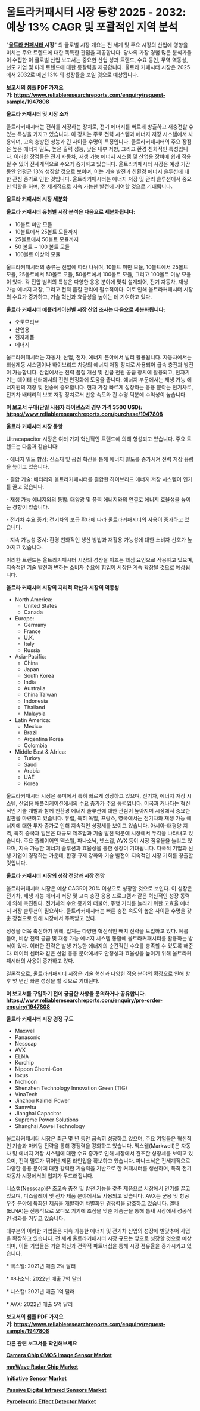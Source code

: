 <p><h1>울트라커패시터 시장 동향 2025 - 2032: 예상 13% CAGR 및 포괄적인 지역 분석</h1></p><p>"<strong><a href="https://www.reliableresearchreports.com/ultracapacitor-r1947808?utm_campaign=105&utm_medium=7&utm_source=Github&utm_content=ia&utm_term=07042025&utm_id=ultracapacitor">울트라 커패시터&nbsp;</a></strong><strong>시장</strong>" 의 글로벌 시장 개요는 전 세계 및 주요 시장의 산업에 영향을 미치는 주요 트렌드에 대한 독특한 관점을 제공합니다. 당사의 가장 경험 많은 분석가들이 수집한 이 글로벌 산업 보고서는 중요한 산업 성과 트렌드, 수요 동인, 무역 역동성, 선도 기업 및 미래 트렌드에 대한 통찰력을 제공합니다. 울트라 커패시터 시장은 2025에서 2032로 매년 13% 의 성장률을 보일 것으로 예상됩니다.&nbsp;</p>
<p><strong>보고서의 샘플 PDF 가져오기:&nbsp;<a href="https://www.reliableresearchreports.com/enquiry/request-sample/1947808?utm_campaign=105&utm_medium=7&utm_source=Github&utm_content=ia&utm_term=07042025&utm_id=ultracapacitor">https://www.reliableresearchreports.com/enquiry/request-sample/1947808</a></strong></p>
<p><strong>울트라 커패시터 및 시장 소개</strong></p>
<p><p>울트라커패시터는 전하를 저장하는 장치로, 전기 에너지를 빠르게 방출하고 재충전할 수 있는 특성을 가지고 있습니다. 이 장치는 주로 전력 시스템과 에너지 저장 시스템에서 사용되며, 고속 충방전 성능과 긴 사이클 수명이 특징입니다. 울트라커패시터의 주요 장점은 높은 에너지 밀도, 높은 출력 성능, 낮은 내부 저항, 그리고 환경 친화적인 특성입니다. 이러한 장점들은 전기 자동차, 재생 가능 에너지 시스템 및 산업용 장비에 쉽게 적용될 수 있어 전세계적으로 수요가 증가하고 있습니다. 울트라커패시터 시장은 예상 기간 동안 연평균 13% 성장할 것으로 보이며, 이는 기술 발전과 친환경 에너지 솔루션에 대한 관심 증가로 인한 것입니다. 울트라커패시터는 에너지 저장 및 관리 솔루션에서 중요한 역할을 하며, 전 세계적으로 지속 가능한 발전에 기여할 것으로 기대됩니다.</p></p>
<p><strong>울트라 커패시터 시장 세분화</strong></p>
<p><strong>울트라 커패시터 유형별 시장 분석은 다음으로 세분화됩니다:</strong></p>
<p><ul><li>10볼트 미만 모듈</li><li>10볼트에서 25볼트 모듈까지</li><li>25볼트에서 50볼트 모듈까지</li><li>50 볼트 ~ 100 볼트 모듈</li><li>100볼트 이상의 모듈</li></ul></p>
<p><p>울트라커패시터의 종류는 전압에 따라 나뉘며, 10볼트 미만 모듈, 10볼트에서 25볼트 모듈, 25볼트에서 50볼트 모듈, 50볼트에서 100볼트 모듈, 그리고 100볼트 이상 모듈이 있다. 각 전압 범위의 특성은 다양한 응용 분야에 맞춰 설계되어, 전기 자동차, 재생 가능 에너지 저장, 그리고 전력 품질 관리에 필수적이다. 이로 인해 울트라커패시터 시장의 수요가 증가하고, 기술 혁신과 효율성을 높이는 데 기여하고 있다.</p></p>
<p><strong>울트라 커패시터 애플리케이션별 시장 산업 조사는 다음으로 세분화됩니다:</strong></p>
<p><ul><li>오토모티브</li><li>산업용</li><li>전자제품</li><li>에너지</li></ul></p>
<p><p>울트라커패시터는 자동차, 산업, 전자, 에너지 분야에서 널리 활용됩니다. 자동차에서는 회생제동 시스템이나 하이브리드 차량의 에너지 저장 장치로 사용되어 급속 충전과 방전이 가능합니다. 산업에서는 전력 품질 개선 및 긴급 전원 공급 장치에 활용되고, 전자기기는 데이터 센터에서의 전원 안정화에 도움을 줍니다. 에너지 부문에서는 재생 가능 에너지원의 저장 및 전송에 중요합니다. 현재 가장 빠르게 성장하는 응용 분야는 전기차로, 전기차 배터리의 보조 저장 장치로서 반응 속도와 긴 수명 덕분에 수익성이 높습니다.</p></p>
<p><strong>이 보고서 구매(단일 사용자 라이센스의 경우 가격 3500 USD): <a href="https://www.reliableresearchreports.com/purchase/1947808?utm_campaign=105&utm_medium=7&utm_source=Github&utm_content=ia&utm_term=07042025&utm_id=ultracapacitor">https://www.reliableresearchreports.com/purchase/1947808</a></strong></p>
<p><strong>울트라 커패시터 시장 동향</strong></p>
<p><p>Ultracapacitor 시장은 여러 가지 혁신적인 트렌드에 의해 형성되고 있습니다. 주요 트렌드는 다음과 같습니다:</p><p>- 에너지 밀도 향상: 신소재 및 공정 혁신을 통해 에너지 밀도를 증가시켜 전력 저장 용량을 높이고 있습니다.</p><p>- 결합 기술: 배터리와 울트라커패시터를 결합한 하이브리드 에너지 저장 시스템이 인기를 끌고 있습니다.</p><p>- 재생 가능 에너지와의 통합: 태양광 및 풍력 에너지와의 연결로 에너지 효율성을 높이는 경향이 있습니다.</p><p>- 전기차 수요 증가: 전기차의 보급 확대에 따라 울트라커패시터의 사용이 증가하고 있습니다.</p><p>- 지속 가능성 중시: 환경 친화적인 생산 방법과 재활용 가능성에 대한 소비자 선호가 높아지고 있습니다.</p><p>이러한 트렌드는 울트라커패시터 시장의 성장을 이끄는 핵심 요인으로 작용하고 있으며, 지속적인 기술 발전과 변하는 소비자 수요에 힘입어 시장은 계속 확장될 것으로 예상됩니다.</p></p>
<p><strong>울트라 커패시터 시장의 지리적 확산과 시장의 역동성</strong></p>
<p><ul>
    <li>
        North America:
        <ul>
            <li>United States</li>
            <li>Canada</li>
        </ul>
    </li>
    <li>
        Europe:
        <ul>
            <li>Germany</li>
            <li>France</li>
            <li>U.K.</li>
            <li>Italy</li>
            <li>Russia</li>
        </ul>
    </li>
    <li>
        Asia-Pacific:
        <ul>
            <li>China</li>
            <li>Japan</li>
            <li>South Korea</li>
            <li>India</li>
            <li>Australia</li>
            <li>China Taiwan</li>
            <li>Indonesia</li>
            <li>Thailand</li>
            <li>Malaysia</li>
        </ul>
    </li>
    <li>
        Latin America:
        <ul>
            <li>Mexico</li>
            <li>Brazil</li>
            <li>Argentina Korea</li>
            <li>Colombia</li>
        </ul>
    </li>
    <li>
        Middle East & Africa:
        <ul>
            <li>Turkey</li>
            <li>Saudi</li>
            <li>Arabia</li>
            <li>UAE</li>
            <li>Korea</li>
        </ul>
    </li>
    </ul></p>
<p><p>울트라커패시터 시장은 북미에서 특히 빠르게 성장하고 있으며, 전기차, 에너지 저장 시스템, 산업용 애플리케이션에서의 수요 증가가 주요 동력입니다. 미국과 캐나다는 혁신적인 기술 개발과 함께 친환경 에너지 솔루션에 대한 관심이 높아지며 시장에서 중요한 발판을 마련하고 있습니다. 유럽, 특히 독일, 프랑스, 영국에서는 전기차와 재생 가능 에너지에 대한 투자 증가로 인해 지속적인 성장세를 보이고 있습니다. 아시아-태평양 지역, 특히 중국과 일본은 대규모 제조업과 기술 발전 덕분에 시장에서 두각을 나타내고 있습니다. 주요 플레이어인 맥스웰, 파나소닉, 넷스캡, AVX 등이 시장 점유율을 늘리고 있으며, 지속 가능한 에너지 솔루션과 효율성을 통한 성장이 기대됩니다. 다국적 기업과 신생 기업이 경쟁하는 가운데, 환경 규제 강화와 기술 발전이 지속적인 시장 기회를 창출할 것입니다.</p></p>
<p><strong>울트라 커패시터 시장의 성장 전망과 시장 전망</strong></p>
<p><p>울트라커패시터 시장은 예상 CAGR이 20% 이상으로 성장할 것으로 보인다. 이 성장은 전기차, 재생 가능 에너지 저장 및 고속 충전 응용 프로그램과 같은 혁신적인 성장 동력에 의해 촉진된다. 전기차의 수요 증가와 더불어, 주행 거리를 늘리기 위한 고효율 에너지 저장 솔루션이 필요하다. 울트라커패시터는 빠른 충전 속도와 높은 사이클 수명을 갖춘 장점으로 인해 시장에서 주목받고 있다.</p><p>성장을 더욱 촉진하기 위해, 업계는 다양한 혁신적인 배치 전략을 도입하고 있다. 예를 들어, 비상 전력 공급 및 재생 가능 에너지 시스템 통합에 울트라커패시터를 활용하는 방식이 있다. 이러한 전략은 발생 가능한 에너지의 순간적인 수요를 충족할 수 있도록 해준다. 데이터 센터와 같은 산업 응용 분야에서도 안정성과 효율성을 높이기 위해 울트라커패시터의 사용이 증가하고 있다. </p><p>결론적으로, 울트라커패시터 시장은 기술 혁신과 다양한 적용 분야의 확장으로 인해 향후 몇 년간 빠른 성장을 할 것으로 기대된다.</p></p>
<p><strong>이 보고서를 구입하기 전에 궁금한 사항을 문의하거나 공유합니다. <a href="https://www.reliableresearchreports.com/enquiry/pre-order-enquiry/1947808?utm_campaign=105&utm_medium=7&utm_source=Github&utm_content=ia&utm_term=07042025&utm_id=ultracapacitor">https://www.reliableresearchreports.com/enquiry/pre-order-enquiry/1947808</a></strong></p>
<p><strong>울트라 커패시터 시장 경쟁 구도</strong></p>
<p><ul><li>Maxwell</li><li>Panasonic</li><li>Nesscap</li><li>AVX</li><li>ELNA</li><li>Korchip</li><li>Nippon Chemi-Con</li><li>Ioxus</li><li>Nichicon</li><li>Shenzhen Technology Innovation Green (TIG)</li><li>VinaTech</li><li>Jinzhou Kaimei Power</li><li>Samwha</li><li>Jianghai Capacitor</li><li>Supreme Power Solutions</li><li>Shanghai Aowei Technology</li></ul></p>
<p><p>울트라커패시터 시장은 최근 몇 년 동안 급속히 성장하고 있으며, 주요 기업들은 혁신적인 기술과 마케팅 전략을 통해 경쟁력을 강화하고 있습니다. 맥스웰(Markwell)은 자동차 및 에너지 저장 시스템에 대한 수요 증가로 인해 시장에서 견조한 성장세를 보이고 있으며, 전력 밀도가 뛰어난 제품 라인업을 확보하고 있습니다. 파나소닉은 전세계적으로 다양한 응용 분야에 대한 강력한 기술력을 기반으로 한 커패시터를 생산하며, 특히 전기자동차 시장에서의 입지가 두드러집니다.</p><p>니스캡(Nesscap)은 초고속 충전 및 방전 기능을 갖춘 제품으로 시장에서 인기를 끌고 있으며, 디스플레이 및 전자 제품 분야에서도 사용되고 있습니다. AVX는 군용 및 항공 우주 분야에 특화된 제품을 개발하여 차별화된 경쟁력을 강조하고 있습니다. 엘나(ELNA)는 전통적으로 오디오 기기에 초점을 맞춘 제품군을 통해 틈새 시장에서 성공적인 성과를 거두고 있습니다. </p><p>대부분의 이러한 기업들은 지속 가능한 에너지 및 전기차 산업의 성장에 발맞추어 사업을 확장하고 있습니다. 전 세계 울트라커패시터 시장 규모는 앞으로 성장할 것으로 예상되며, 이들 기업들은 기술 혁신과 전략적 파트너십을 통해 시장 점유율을 증가시키고 있습니다.</p><p>* 맥스웰: 2021년 매출 2억 달러</p><p>* 파나소닉: 2022년 매출 7억 달러</p><p>* 니스캡: 2021년 매출 1억 달러</p><p>* AVX: 2022년 매출 5억 달러</p></p>
<p><strong>보고서의 샘플 PDF 가져오기:&nbsp;<a href="https://www.reliableresearchreports.com/enquiry/request-sample/1947808?utm_campaign=105&utm_medium=7&utm_source=Github&utm_content=ia&utm_term=07042025&utm_id=ultracapacitor">https://www.reliableresearchreports.com/enquiry/request-sample/1947808</a></strong></p>
<p><strong></strong></p>
<p><strong></strong></p>
<p><strong></strong></p>
<p><strong></strong></p>
<p><strong>다른 관련 보고서를 확인해보세요</strong></p>
<p><strong><p><a href="https://github.com/pilukypalis/Market-Research-Report-List-1/blob/main/camera-chip-cmos-image-sensor-market.md?utm_campaign=105&utm_medium=7&utm_source=Github&utm_content=ia&utm_term=07042025&utm_id=ultracapacitor">Camera Chip CMOS Image Sensor Market</a></p><p><a href="https://github.com/zakkistuey/Market-Research-Report-List-1/blob/main/mmwave-radar-chip-market.md?utm_campaign=105&utm_medium=7&utm_source=Github&utm_content=ia&utm_term=07042025&utm_id=ultracapacitor">mmWave Radar Chip Market</a></p><p><a href="https://github.com/reahmmunises/Market-Research-Report-List-1/blob/main/initiative-sensor-market.md?utm_campaign=105&utm_medium=7&utm_source=Github&utm_content=ia&utm_term=07042025&utm_id=ultracapacitor">Initiative Sensor Market</a></p><p><a href="https://github.com/moratronak3q/Market-Research-Report-List-1/blob/main/passive-digital-infrared-sensors-market.md?utm_campaign=105&utm_medium=7&utm_source=Github&utm_content=ia&utm_term=07042025&utm_id=ultracapacitor">Passive Digital Infrared Sensors Market</a></p><p><a href="https://github.com/jugutstam/Market-Research-Report-List-1/blob/main/pyroelectric-effect-detector-market.md?utm_campaign=105&utm_medium=7&utm_source=Github&utm_content=ia&utm_term=07042025&utm_id=ultracapacitor">Pyroelectric Effect Detector Market</a></p></strong></p>
<p></p>